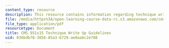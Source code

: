 ```yaml
---
content_type: resource
description: This resource contains information regarding technique write-ups.
file: /media/https%3A/open-learning-course-data-rc.s3.amazonaws.com/cms-951-workshop-ii-qualitative-social-science-methods-for-media-studies-spring-2015/036bdb70385685a36729ae0aabc2e788_MITCMS_951S15_WriteGuide.pdf
file_type: application/pdf
resourcetype: Document
title: CMS.951s15 Technique Write Up Guidelines
uid: 036bdb70-3856-85a3-6729-ae0aabc2e788
---
```

